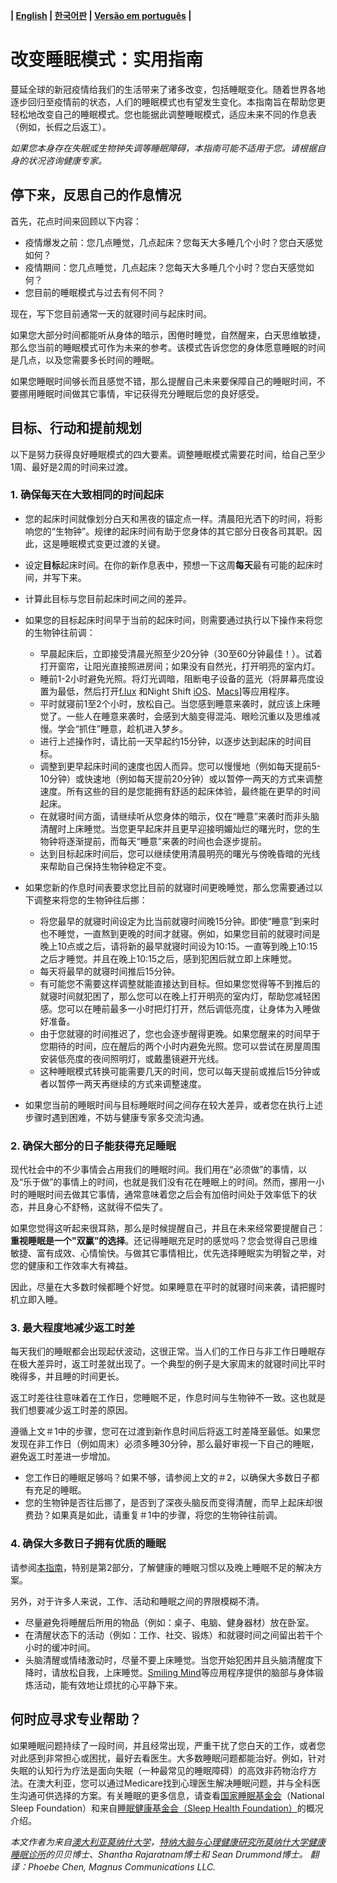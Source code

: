 
**| [English](https://github.com/beisci/SleepInfo/blob/master/sleep_transition.md) | [한국어판](https://github.com/beisci/SleepInfo/blob/master/sleep_transition_kr.md) | [Versão em português](https://github.com/beisci/SleepInfo/blob/master/sleep_transition_pt.md) |**

# 改变睡眠模式：实用指南

蔓延全球的新冠疫情给我们的生活带来了诸多改变，包括睡眠变化。随着世界各地逐步回归至疫情前的状态，人们的睡眠模式也有望发生变化。本指南旨在帮助您更轻松地改变自己的睡眠模式。您也能据此调整睡眠模式，适应未来不同的作息表（例如，长假之后返工）。

_如果您本身存在失眠或生物钟失调等睡眠障碍，本指南可能不适用于您。请根据自身的状况咨询健康专家。_

## 停下来，反思自己的作息情况

首先，花点时间来回顾以下内容：

-   疫情爆发之前：您几点睡觉，几点起床？您每天大多睡几个小时？您白天感觉如何？
-   疫情期间：您几点睡觉，几点起床？您每天大多睡几个小时？您白天感觉如何？
-   您目前的睡眠模式与过去有何不同？

现在，写下您目前通常一天的就寝时间与起床时间。

如果您大部分时间都能听从身体的暗示，困倦时睡觉，自然醒来，白天思维敏捷，那么您当前的睡眠模式可作为未来的参考。该模式告诉您您的身体愿意睡眠的时间是几点，以及您需要多长时间的睡眠。

如果您睡眠时间够长而且感觉不错，那么提醒自己未来要保障自己的睡眠时间，不要挪用睡眠时间做其它事情，牢记获得充分睡眠后您的良好感受。

## 目标、行动和提前规划

以下是努力获得良好睡眠模式的四大要素。调整睡眠模式需要花时间，给自己至少1周、最好是2周的时间来过渡。

### 1. 确保每天在大致相同的时间起床

-   您的起床时间就像划分白天和黑夜的锚定点一样。清晨阳光洒下的时间，将影响您的“生物钟”。规律的起床时间有助于您身体的其它部分日夜各司其职。因此，这是睡眠模式变更过渡的关键。
-   设定**目标**起床时间。在你的新作息表中，预想一下这周**每天**最有可能的起床时间，并写下来。
-   计算此目标与您目前起床时间之间的差异。
-   如果您的目标起床时间早于当前的起床时间，则需要通过执行以下操作来将您的生物钟往前调：
	-   早晨起床后，立即接受清晨光照至少20分钟（30至60分钟最佳！）。试着打开窗帘，让阳光直接照进房间；如果没有自然光，打开明亮的室内灯。
	-   睡前1-2小时避免光照。将灯光调暗，阻断电子设备的蓝光（将屏幕亮度设置为最低，然后打开[f.lux](https://justgetflux.com/) 和Night Shift [iOS](https://support.apple.com/en-au/HT207570)、[Macs](https://support.apple.com/en-au/HT207513)]等应用程序。
	-   平时就寝前1至2个小时，放松自己。当您感到睡意来袭时，就应该上床睡觉了。一些人在睡意来袭时，会感到大脑变得混沌、眼睑沉重以及思维减慢。学会“抓住”睡意，趁机进入梦乡。
	-   进行上述操作时，请比前一天早起约15分钟，以逐步达到起床的时间目标。
	-   调整到更早起床时间的速度也因人而异。您可以慢慢地（例如每天提前5-10分钟）或快速地（例如每天提前20分钟）或以暂停一两天的方式来调整速度。所有这些的目的是您能拥有舒适的起床体验，最终能在更早的时间起床。
	-   在就寝时间方面，请继续听从您身体的暗示，仅在“睡意”来袭时而非头脑清醒时上床睡觉。当您更早起床并且更早迎接明媚灿烂的曙光时，您的生物钟将逐渐提前，而每天“睡意”来袭的时间也会逐步提前。
	-   达到目标起床时间后，您可以继续使用清晨明亮的曙光与傍晚昏暗的光线来帮助自己保持生物钟稳定不变。
-   如果您新的作息时间表要求您比目前的就寝时间更晚睡觉，那么您需要通过以下调整来将您的生物钟往后挪：
	-   将您最早的就寝时间设定为比当前就寝时间晚15分钟。即使“睡意”到来时也不睡觉，一直熬到更晚的时间才就寝。例如，如果您目前的就寝时间是晚上10点或之后，请将新的最早就寝时间设为10:15。一直等到晚上10:15之后才睡觉。并且在晚上10:15之后，感到犯困后就立即上床睡觉。
	-   每天将最早的就寝时间推后15分钟。
	-   有可能您不需要这样调整就能直接达到目标。但如果您觉得等不到推后的就寝时间就犯困了，那么您可以在晚上打开明亮的室内灯，帮助您减轻困感。您可以在睡前最多一小时把灯打开，然后调低亮度，让身体为入睡做好准备。
	-   由于您就寝的时间推迟了，您也会逐步醒得更晚。如果您醒来的时间早于您期待的时间，应在醒后的两个小时内避免光照。您可以尝试在房屋周围安装低亮度的夜间照明灯，或戴墨镜避开光线。
	-   这种睡眠模式转换可能需要几天的时间，您可以每天提前或推后15分钟或者以暂停一两天再继续的方式来调整速度。

-   如果您当前的睡眠时间与目标睡眠时间之间存在较大差异，或者您在执行上述步骤时遇到困难，不妨与健康专家多交流沟通。

### 2. 确保大部分的日子能获得充足睡眠

现代社会中的不少事情会占用我们的睡眠时间。我们用在“必须做”的事情，以及“乐于做”的事情上的时间，也就是我们没有花在睡眠上的时间。然而，挪用一小时的睡眠时间去做其它事情，通常意味着您之后会有加倍时间处于效率低下的状态，并且身心不舒畅，这就得不偿失了。

如果您觉得这听起来很耳熟，那么是时候提醒自己，并且在未来经常要提醒自己：**重视睡眠是一个"双赢”的选择**。还记得睡眠充足时的感觉吗？您会觉得自己思维敏捷、富有成效、心情愉快。与做其它事情相比，优先选择睡眠实为明智之举，对您的健康和工作效率大有裨益。

因此，尽量在大多数时候都睡个好觉。如果睡意在平时的就寝时间来袭，请把握时机立即入睡。

### 3. 最大程度地减少返工时差

每天我们的睡眠都会出现起伏波动，这很正常。当人们的工作日与非工作日睡眠存在极大差异时，返工时差就出现了。一个典型的例子是大家周末的就寝时间比平时晚得多，并且睡的时间更长。

返工时差往往意味着在工作日，您睡眠不足，作息时间与生物钟不一致。这也就是我们想要减少返工时差的原因。

遵循上文＃1中的步骤，您可在过渡到新作息时间后将返工时差降至最低。如果您发现在非工作日（例如周末）必须多睡30分钟，那么最好审视一下自己的睡眠，避免返工时差进一步增加。

-   您工作日的睡眠足够吗？如果不够，请参阅上文的＃2，以确保大多数日子都有充足的睡眠。
-   您的生物钟是否往后挪了，是否到了深夜头脑反而变得清醒，而早上起床却很费劲？如果真是如此，请重复＃1中的步骤，将您的生物钟往前调。

### 4. 确保大多数日子拥有优质的睡眠

请参阅[本指南](https://github.com/beisci/SleepInfo/blob/master/sleep_in_isolation_cn.md)，特别是第2部分，了解健康的睡眠习惯以及晚上睡眠不足的解决方案。

另外，对于许多人来说，工作、活动和睡眠之间的界限模糊不清。

-   尽量避免将睡醒后所用的物品（例如：桌子、电脑、健身器材）放在卧室。
-   在清醒状态下的活动（例如：工作、社交、锻炼）和就寝时间之间留出若干个小时的缓冲时间。
-   头脑清醒或情绪激动时，尽量不要上床睡觉。当您开始犯困并且头脑清醒度下降时，请放松自我，上床睡觉。[Smiling Mind](https://www.smilingmind.com.au/)等应用程序提供的脑部与身体锻炼活动，能有效地让烦扰的心平静下来。

## 何时应寻求专业帮助？

如果睡眠问题持续了一段时间，并且经常出现，严重干扰了您白天的工作，或者您对此感到非常担心或困扰，最好去看医生。大多数睡眠问题都能治好。例如，针对失眠的认知行为疗法是面向失眠（一种最常见的睡眠障碍）的高效非药物治疗方法。在澳大利亚，您可以通过Medicare找到心理医生解决睡眠问题，并与全科医生沟通可供选择的方案。有关睡眠的更多信息，请查看[国家睡眠基金会](https://www.sleepfoundation.org/)（National Sleep Foundation）和来自[睡眠健康基金会（Sleep Health Foundation）](https://www.sleephealthfoundation.org.au/fact-sheets.html)的概况介绍。

_本文作者为来自[澳大利亚莫纳什大学](https://www.monash.edu/turner-institute/turner-clinics/healthy-sleep-clinic)，[特纳大脑与心理健康研究所莫纳什大学健康睡眠诊所](https://www.monash.edu/turner-institute)的贝贝博士、Shantha Rajaratnam博士和 Sean Drummond博士。_
_翻译：Phoebe Chen, Magnus Communications LLC._
